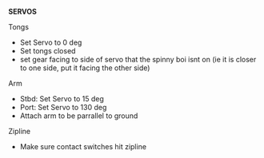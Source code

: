 **SERVOS**

Tongs
* Set Servo to 0 deg
* Set tongs closed
* set gear facing to side of servo that the spinny boi isnt on (ie it is closer to one side, put it facing the other side)

Arm
* Stbd: Set Servo to 15 deg
* Port: Set Servo to 130 deg
* Attach arm to be parrallel to ground

Zipline
* Make sure contact switches hit zipline
